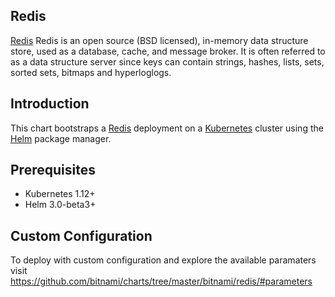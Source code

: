## Redis

[Redis](https://redis.io/topics/introduction) Redis is an open source (BSD licensed), in-memory data structure store, used as a database, cache, and message broker. It is often referred to as a data structure server since keys can contain strings, hashes, lists, sets, sorted sets, bitmaps and hyperloglogs.

## Introduction

This chart bootstraps a [Redis](https://github.com/bitnami/charts/tree/master/bitnami/redis/#installing-the-chart) deployment on a [Kubernetes](http://kubernetes.io) cluster using the [Helm](https://helm.sh) package manager.

## Prerequisites

- Kubernetes 1.12+
- Helm 3.0-beta3+

## Custom Configuration

To deploy with custom configuration and explore the available paramaters visit https://github.com/bitnami/charts/tree/master/bitnami/redis/#parameters
